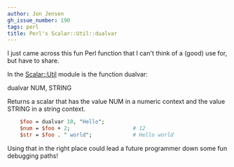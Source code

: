 ```yaml
---
author: Jon Jensen
gh_issue_number: 190
tags: perl
title: Perl's Scalar::Util::dualvar
---
```




I just came across this fun Perl function that I can't think of a (good) use for, but have to share.

In the [Scalar::Util](http://search.cpan.org/perldoc?Scalar::Util) module is the function dualvar:

dualvar NUM, STRING

Returns a scalar that has the value NUM in a numeric context and the value STRING in a string context.

```perl
    $foo = dualvar 10, "Hello";
    $num = $foo + 2;                    # 12
    $str = $foo . " world";             # Hello world
```

Using that in the right place could lead a future programmer down some fun debugging paths!


